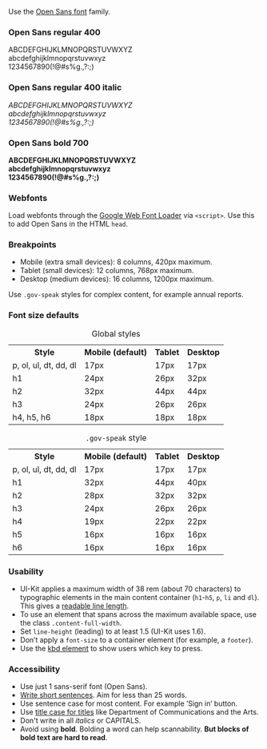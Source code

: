 Use the <a href="https://www.google.com/fonts/specimen/Open+Sans" rel="external">Open Sans font</a> family.

<h3>Open Sans regular 400</h3>
<div class="guide-example--type">
  <p>ABCDEFGHIJKLMNOPQRSTUVWXYZ<br />
  abcdefghijklmnopqrstuvwxyz<br />
  1234567890(!@#s%g.,?:;)</p>
</div>

<h3>Open Sans regular 400 italic</h3>
<div class="guide-example--type">
  <p><em>ABCDEFGHIJKLMNOPQRSTUVWXYZ<br />
  abcdefghijklmnopqrstuvwxyz<br />
  1234567890(!@#s%g.,?:;)</em></p>
</div>

<h3>Open Sans bold 700</h3>
<div class="guide-example--type">
  <p><strong class="very-bold">ABCDEFGHIJKLMNOPQRSTUVWXYZ<br />
  abcdefghijklmnopqrstuvwxyz<br />
  1234567890(!@#s%g.,?:;)</strong></p>
</div>

### Webfonts

Load webfonts through the <a href="https://github.com/typekit/webfontloader" rel="external">Google Web Font Loader</a> via `<script>`. Use this to add Open Sans in the HTML `head`.

### Breakpoints

- Mobile (extra small devices): 8 columns, 420px maximum.
- Tablet (small devices): 12 columns, 768px maximum.
- Desktop (medium devices): 16 columns, 1200px maximum.

Use `.gov-speak` styles for complex content, for example annual reports.

### Font size defaults

<table class="content-table">
  <caption>Global styles</caption>
  <tr>
    <th>Style</th>
    <th>Mobile (default)</th>
    <th>Tablet</th>
    <th>Desktop</th>
  </tr>
  <tr>
    <td>p, ol, ul, dt, dd, dl</td>
    <td>17px</td>
    <td>17px</td>
    <td>17px</td>
  </tr>
  <tr>
    <td>h1</td>
    <td>24px</td>
    <td>26px<br></td>
    <td>32px</td>
  </tr>
  <tr>
    <td>h2</td>
    <td>32px</td>
    <td>44px</td>
    <td>44px</td>
  </tr>
  <tr>
    <td>h3</td>
    <td>24px</td>
    <td>26px</td>
    <td>26px</td>
  </tr>
  <tr>
    <td>h4, h5, h6</td>
    <td>18px</td>
    <td>18px</td>
    <td>18px</td>
  </tr>
</table>

<table class="content-table">
  <caption><code>.gov-speak</code> style</caption>
  <tr>
    <th>Style</th>
    <th>Mobile (default)</th>
    <th>Tablet</th>
    <th>Desktop</th>
  </tr>
  <tr>
    <td>p, ol, ul, dt, dd, dl</td>
    <td>17px</td>
    <td>17px</td>
    <td>17px</td>
  </tr>
  <tr>
    <td>h1</td>
    <td>32px</td>
    <td>44px<br></td>
    <td>40px</td>
  </tr>
  <tr>
    <td>h2</td>
    <td>28px</td>
    <td>32px</td>
    <td>32px</td>
  </tr>
  <tr>
    <td>h3</td>
    <td>24px</td>
    <td>26px</td>
    <td>26px</td>
  </tr>
  <tr>
    <td>h4</td>
    <td>19px</td>
    <td>22px</td>
    <td>22px</td>
  </tr>
  <tr>
    <td>h5</td>
    <td>16px</td>
    <td>16px</td>
    <td>16px</td>
  </tr>
  <tr>
    <td>h6</td>
    <td>16px</td>
    <td>16px</td>
    <td>16px</td>
  </tr>
</table>

### Usability

- UI-Kit applies a maximum width of 38 rem (about 70 characters) to typographic elements in the main content container (`h1`-`h5`, `p`, `li` and `dl`). This gives a <a href="https://www.smashingmagazine.com/2014/09/balancing-line-length-font-size-responsive-web-design/#line-length-measure-and-reading" rel="external">readable line length</a>.
- To use an element that spans across the maximum available space, use the class `.content-full-width`.
- Set `line-height` (leading) to at least 1.5 (UI-Kit uses 1.6).
- Don’t apply a <code>font-size</code> to a container element (for example, a <code>footer</code>).
- Use the <a href="http://w3c.github.io/html/textlevel-semantics.html#the-kbd-element">kbd element</a> to show users which key to press.

### Accessibility

- Use just 1 sans-serif font (Open Sans).
- <a href="http://content-style-guide.apps.staging.digital.gov.au/writing-for-the-web/3-structure-your-page-for-readability.html" rel="external">Write short sentences</a>. Aim for less than 25 words.
- Use sentence case for most content. For example &lsquo;Sign in&rsquo; button.
- Use <a href="http://content-style-guide.apps.staging.digital.gov.au/az-indexes/t.html#titles" rel="external">title case for titles</a> like Department of Communications and the Arts.
- Don't write in all *italics* or CAPITALS.
- Avoid using **bold**. Bolding a word can help scannability. **But blocks of bold text are hard to read**.
